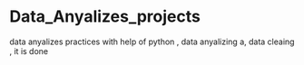# Data_Anyalizes_projects
  data anyalizes practices  with help of python , data anyalizing a, data cleaing ,  it is done 
